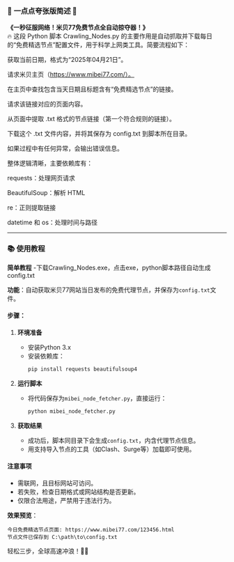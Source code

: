 ### 🚀 **一点点夸张版简述** 🚀  
**《一秒征服网络！米贝77免费节点全自动掠夺器！》**  
🔥 这段 Python 脚本 Crawling_Nodes.py 的主要作用是自动抓取并下载每日的“免费精选节点”配置文件，用于科学上网类工具。简要流程如下：

获取当前日期，格式为“2025年04月21日”。

请求米贝主页（https://www.mibei77.com/）。

在主页中查找包含当天日期且标题含有“免费精选节点”的链接。

请求该链接对应的页面内容。

从页面中提取 .txt 格式的节点链接（第一个符合规则的链接）。

下载这个 .txt 文件内容，并将其保存为 config.txt 到脚本所在目录。

如果过程中有任何异常，会输出错误信息。

整体逻辑清晰，主要依赖库有：

requests：处理网页请求

BeautifulSoup：解析 HTML

re：正则提取链接

datetime 和 os：处理时间与路径  

---

### 📚 **使用教程** 
**简单教程**
-下载Crawling_Nodes.exe，点击exe，python脚本路径自动生成config.txt

**功能**：自动获取米贝77网站当日发布的免费代理节点，并保存为`config.txt`文件。  

#### **步骤**：  
1. **环境准备**  
   - 安装Python 3.x  
   - 安装依赖库：  
     ```bash
     pip install requests beautifulsoup4
     ```

2. **运行脚本**  
   - 将代码保存为`mibei_node_fetcher.py`，直接运行：  
     ```bash
     python mibei_node_fetcher.py
     ```

3. **获取结果**  
   - 成功后，脚本同目录下会生成`config.txt`，内含代理节点信息。  
   - 用支持导入节点的工具（如Clash、Surge等）加载即可使用。  

#### **注意事项**  
- 需联网，且目标网站可访问。  
- 若失败，检查日期格式或网站结构是否更新。  
- 仅限合法用途，严禁用于违法行为。  

**效果预览**：  
```
今日免费精选节点页面: https://www.mibei77.com/123456.html  
节点文件已保存到 C:\path\to\config.txt  
```  
轻松三步，全球高速冲浪！🏄‍♂️
